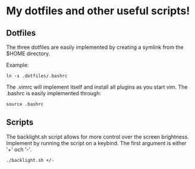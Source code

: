 # My dotfiles and other useful scripts!

## Dotfiles

The three dotfiles are easily implemented by creating a symlink from the $HOME directory.

Example:
```
ln -s .dotfiles/.bashrc
```

The .vimrc will implement itself and install all plugins as you start vim.
The .bashrc is easily implemented through:
```
source .bashrc
```

## Scripts

The backlight.sh script allows for more control over the screen brightness.
Implement by running the script on a keybind. The first argument is either '+' och '-'.
```
./backlight.sh +/-
```
